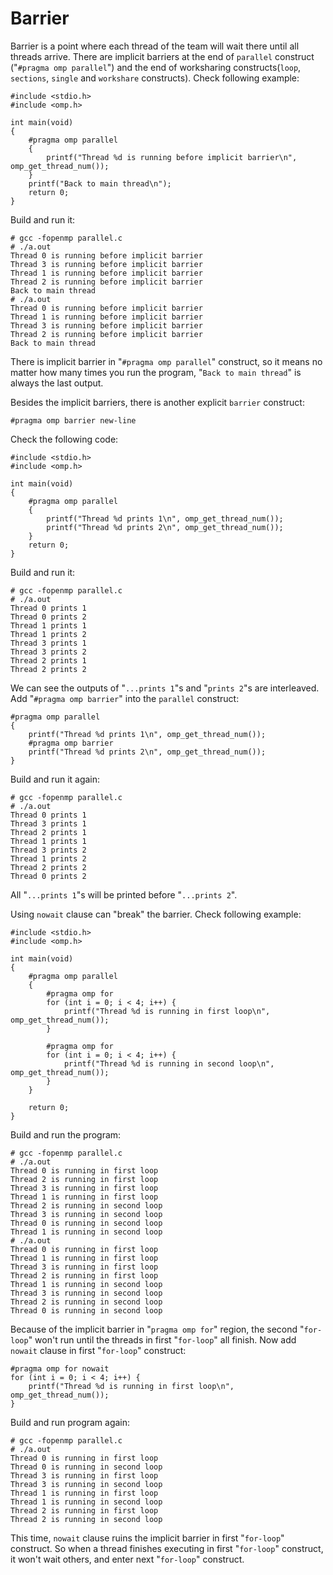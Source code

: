# Barrier

Barrier is a point where each thread of the team will wait there until all threads arrive. There are implicit barriers at the end of `parallel` construct ("`#pragma omp parallel`") and the end of worksharing constructs(`loop`, `sections`, `single` and `workshare` constructs). Check following example:  

	#include <stdio.h>
	#include <omp.h>
		
	int main(void)
	{	
		#pragma omp parallel
		{
			printf("Thread %d is running before implicit barrier\n", omp_get_thread_num());
		}
		printf("Back to main thread\n");
		return 0;
	}

Build and run it:  

	# gcc -fopenmp parallel.c
	# ./a.out
	Thread 0 is running before implicit barrier
	Thread 3 is running before implicit barrier
	Thread 1 is running before implicit barrier
	Thread 2 is running before implicit barrier
	Back to main thread
	# ./a.out
	Thread 0 is running before implicit barrier
	Thread 1 is running before implicit barrier
	Thread 3 is running before implicit barrier
	Thread 2 is running before implicit barrier
	Back to main thread

There is implicit barrier in "`#pragma omp parallel`" construct, so it means no matter how many times you run the program, "`Back to main thread`" is always the last output.  

Besides the implicit barriers, there is another explicit `barrier` construct:  

	#pragma omp barrier new-line
Check the following code:  

	#include <stdio.h>
	#include <omp.h>
		
	int main(void)
	{	
		#pragma omp parallel
		{
			printf("Thread %d prints 1\n", omp_get_thread_num());
			printf("Thread %d prints 2\n", omp_get_thread_num());
		}
		return 0;
	}

Build and run it:  

	# gcc -fopenmp parallel.c
	# ./a.out
	Thread 0 prints 1
	Thread 0 prints 2
	Thread 1 prints 1
	Thread 1 prints 2
	Thread 3 prints 1
	Thread 3 prints 2
	Thread 2 prints 1
	Thread 2 prints 2

We can see the outputs of "`...prints 1`"s and "`prints 2`"s are interleaved. Add "`#pragma omp barrier`" into the `parallel` construct:  

	#pragma omp parallel
	{
		printf("Thread %d prints 1\n", omp_get_thread_num());
		#pragma omp barrier
		printf("Thread %d prints 2\n", omp_get_thread_num());
	}

Build and run it again:  

	# gcc -fopenmp parallel.c
	# ./a.out
	Thread 0 prints 1
	Thread 3 prints 1
	Thread 2 prints 1
	Thread 1 prints 1
	Thread 3 prints 2
	Thread 1 prints 2
	Thread 2 prints 2
	Thread 0 prints 2
All "`...prints 1`"s will be printed before "`...prints 2`".  

Using `nowait` clause can "break" the barrier. Check following example:  

	#include <stdio.h>
	#include <omp.h>
	
	int main(void)
	{	
		#pragma omp parallel
		{
			#pragma omp for
			for (int i = 0; i < 4; i++) {
				printf("Thread %d is running in first loop\n", omp_get_thread_num());
			}
	
			#pragma omp for
			for (int i = 0; i < 4; i++) {
				printf("Thread %d is running in second loop\n", omp_get_thread_num());
			}
		}
	
		return 0;
	}

Build and run the program:  

	# gcc -fopenmp parallel.c
	# ./a.out
	Thread 0 is running in first loop
	Thread 2 is running in first loop
	Thread 3 is running in first loop
	Thread 1 is running in first loop
	Thread 2 is running in second loop
	Thread 3 is running in second loop
	Thread 0 is running in second loop
	Thread 1 is running in second loop
	# ./a.out
	Thread 0 is running in first loop
	Thread 1 is running in first loop
	Thread 3 is running in first loop
	Thread 2 is running in first loop
	Thread 1 is running in second loop
	Thread 3 is running in second loop
	Thread 2 is running in second loop
	Thread 0 is running in second loop

Because of the implicit barrier in "`pragma omp for`" region, the second "`for-loop`" won't run until the threads in first "`for-loop`" all finish. Now add `nowait` clause in first "`for-loop`" construct:  

	#pragma omp for nowait
	for (int i = 0; i < 4; i++) {
		printf("Thread %d is running in first loop\n", omp_get_thread_num());
	}
Build and run program again:  

	# gcc -fopenmp parallel.c
	# ./a.out
	Thread 0 is running in first loop
	Thread 0 is running in second loop
	Thread 3 is running in first loop
	Thread 3 is running in second loop
	Thread 1 is running in first loop
	Thread 1 is running in second loop
	Thread 2 is running in first loop
	Thread 2 is running in second loop
This time, `nowait` clause ruins the implicit barrier in first "`for-loop`" construct. So when a thread finishes executing in first "`for-loop`" construct, it won't wait others, and enter next "`for-loop`" construct.
